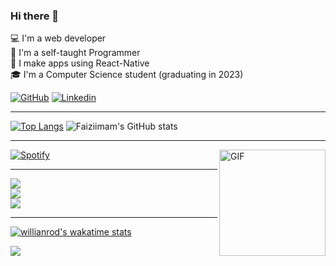 
### Hi there 👋

<!--
**Faiziimam/Faiziimam** is a ✨ _special_ ✨ repository because its `README.md` (this file) appears on your GitHub profile.
-->
 💻 I'm a web developer <br>
 🎨 I'm a self-taught Programmer  <br>
 📱 I make apps using React-Native <br>
 🎓 I'm a Computer Science student (graduating in 2023) <br>
 
[![GitHub](https://img.shields.io/badge/Github-100000?style=for-the-badge&logo=github&logoColor=white)](https://github.com/Faiziimam)
[![Linkedin](https://img.shields.io/badge/Linkedin-0077B5?style=for-the-badge&logo=linkedin&logoColor=white)](https://www.linkedin.com/in/faiziimam//)
 
 <hr>  

[![Top Langs](https://github-readme-stats.vercel.app/api/top-langs/?username=Faiziimam&langs_count=8)](https://github.com/Faiziimam/github-readme-stats) 
![Faiziimam's GitHub stats](https://github-readme-stats.vercel.app/api?username=Faiziimam&show_icons=true&theme=radical)


 <hr> 

[![Spotify](https://novatorem-kyzbk7wxl-bardiesel.vercel.app/api/spotify)](https://open.spotify.com/user/31doy22mvycwt43tx6ajtqe7tdtu)
<img align="right" alt="GIF" height="170px" src="https://media.giphy.com/media/J5B1Y8QZnzXXbLQIBu/giphy.gif" />
<br>
<hr> 

<a href="https://github.com/Faiziimam/Covid-Tracker">
 <img align="center" src="https://github-readme-stats.vercel.app/api/pin/?username=Faiziimam&repo=Covid-Tracker" />
</a><br>
<a href="https://github.com/Faiziimam/Covid-Tracker">
  <img align="center" src="https://github-readme-stats.vercel.app/api/pin/?username=Faiziimam&repo=Covid-Tracker" />
</a><br>
<a href="https://github.com/Faiziimam/Netflix-Clone">
  <img align="center" src="https://github-readme-stats.vercel.app/api/pin/?username=Faiziimam&repo=Netflix-Clone" />
</a><br>

 <hr> 


[![willianrod's wakatime stats](https://github-readme-stats.vercel.app/api/wakatime?username=willianrod)](https://github.com/Faiziimam/github-readme-stats)









 <img src="https://imgur.com/rilHVxA.png"/> 
